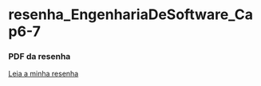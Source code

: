 # resenha_EngenhariaDeSoftware_Cap6-7

### PDF da resenha
[Leia a minha resenha](docs/ResenhaEngenhariaDeSoftwareCAP6&7.pdf)
